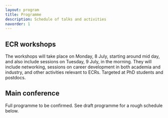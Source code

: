```yaml
---
layout: program
title: Programme
description: Schedule of talks and activities
navorder: 1
---
```


## ECR workshops

The workshops will take place on Monday, 8 July, starting around mid day, and also include sessions on Tuesday, 9 July, in the morning. They will include networking, sessions on career development in both academia and industry, and other activities relevant to ECRs. Targeted at PhD students and postdocs.

## Main conference

Full programme to be confirmed. See draft programme for a rough schedule below.
